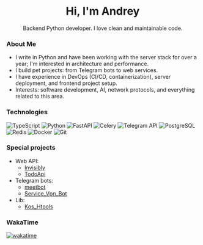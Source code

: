 <h1 align="center">Hi, I'm Andrey</h1>
<p align="center">
Backend Python developer. I love clean and maintainable code.
</p>

### About Me
- I write in Python and have been working with the server stack for over a year; I'm interested in architecture and performance.
- I build pet projects: from Telegram bots to web services.
- I have experience in DevOps (CI/CD, containerization), server deployment, and frontend project setup.
- Interests: software development, AI, network protocols, and everything related to this area.

### Technologies
![TypeScript](https://img.shields.io/badge/TypeScript-3178C6?style=for-the-badge&logo=typescript&logoColor=white)
![Python](https://img.shields.io/badge/Python-3776AB?style=for-the-badge&logo=python&logoColor=white)
![FastAPI](https://img.shields.io/badge/FastAPI-009688?style=for-the-badge&logo=fastapi&logoColor=white)
![Celery](https://img.shields.io/badge/Celery-37814A?style=for-the-badge&logo=celery&logoColor=white)
![Telegram API](https://img.shields.io/badge/Telegram-2CA5E0?style=for-the-badge&logo=telegram&logoColor=white)
![PostgreSQL](https://img.shields.io/badge/PostgreSQL-4169E1?style=for-the-badge&logo=postgresql&logoColor=white)
![Redis](https://img.shields.io/badge/Redis-DC382D?style=for-the-badge&logo=redis&logoColor=white)
![Docker](https://img.shields.io/badge/Docker-2496ED?style=for-the-badge&logo=docker&logoColor=white)
![Git](https://img.shields.io/badge/Git-F05032?style=for-the-badge&logo=git&logoColor=white)

### Special projects
- Web API:
  - [Invisibly](https://github.com/KociHH/Invisibly)
  - [TodoApi](https://github.com/KociHH/TodoApi)
- Telegram bots:
  - [meetbot](https://github.com/KociHH/meetbot)
  - [Service_Vpn_Bot](https://github.com/KociHH/Service_Vpn_Bot)
- Lib:
  - [Kos_Htools](https://github.com/KociHH/helping_lib)

### WakaTime
[![wakatime](https://wakatime.com/badge/user/d5390ddd-1482-47c8-908c-414c11faab50.svg)](https://wakatime.com/@d5390ddd-1482-47c8-908c-414c11faab50)
